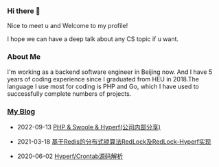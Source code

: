 ### Hi there 👋

<!--
**zonghay/zonghay** is a ✨ _special_ ✨ repository because its `README.md` (this file) appears on your GitHub profile.

Here are some ideas to get you started:

- 🔭 I’m currently working on ...
- 🌱 I’m currently learning ...
- 👯 I’m looking to collaborate on ...
- 🤔 I’m looking for help with ...
- 💬 Ask me about ...
- 📫 How to reach me: ...
- 😄 Pronouns: ...
- ⚡ Fun fact: ...
-->

Nice to meet u and Welcome to my profile!

I hope we can have a deep talk about any CS topic if u want.

### About Me

I'm working as a backend software engineer in Beijing now.
And I have 5 years of coding experience since I graduated from HEU in 2018.The language I use most for coding is PHP 
and Go, which I have used to successfully complete numbers of projects.

### [My Blog](https://segmentfault.com/u/zonghay/articles)

<!--START_SECTION:blog-posts-->
-   2022-09-13 [PHP & Swoole & Hyperf(公司内部分享)](https://zhuanlan.zhihu.com/p/563983666)

-   2021-03-18 [基于Redis的分布式锁算法RedLock及RedLock-Hyperf实现](https://segmentfault.com/a/1190000039663994)

-   2020-06-02 [Hyperf/Crontab源码解析](https://segmentfault.com/a/1190000022814770)

<!--END_SECTION:blog-posts-->